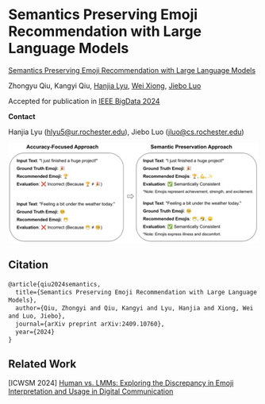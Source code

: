 # Semantics Preserving Emoji Recommendation with Large Language Models

[Semantics Preserving Emoji Recommendation with Large Language Models](https://arxiv.org/pdf/2409.10760)

Zhongyu Qiu, Kangyi Qiu, [Hanjia Lyu](https://brucelyu17.github.io/), [Wei Xiong](https://wxiong.me/), [Jiebo Luo](https://www.cs.rochester.edu/u/jluo/)

Accepted for publication in [IEEE BigData 2024](https://www3.cs.stonybrook.edu/~ieeebigdata2024/) 

**Contact**

Hanjia Lyu (hlyu5@ur.rochester.edu), Jiebo Luo (jluo@cs.rochester.edu)



![semantics preserving illustration](./semantic_preservation.png)

## Citation
```
@article{qiu2024semantics,
  title={Semantics Preserving Emoji Recommendation with Large Language Models},
  author={Qiu, Zhongyi and Qiu, Kangyi and Lyu, Hanjia and Xiong, Wei and Luo, Jiebo},
  journal={arXiv preprint arXiv:2409.10760},
  year={2024}
}
```

## Related Work

[ICWSM 2024] [Human vs. LMMs: Exploring the Discrepancy in Emoji Interpretation and Usage in Digital Communication](https://ojs.aaai.org/index.php/ICWSM/article/view/31453)
